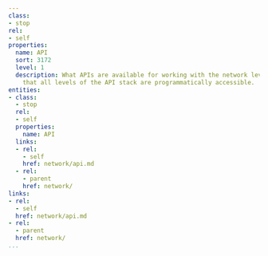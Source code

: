 ```yaml
---
class:
- stop
rel:
- self
properties:
  name: API
  sort: 3172
  level: 1
  description: What APIs are available for working with the network level, ensuring
    that all levels of the API stack are programmatically accessible.
entities:
- class:
  - stop
  rel:
  - self
  properties:
    name: API
  links:
  - rel:
    - self
    href: network/api.md
  - rel:
    - parent
    href: network/
links:
- rel:
  - self
  href: network/api.md
- rel:
  - parent
  href: network/
...
```

